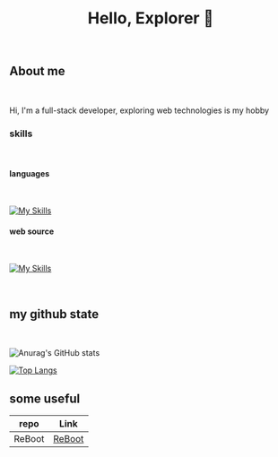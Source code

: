 <div style="text-align:center;">

# Hello, Explorer 👋


<br />
</div>

## About me

<br />

Hi, I'm a full-stack developer, exploring web technologies is my hobby 
<br />
### skills

<br />

#### languages 
<br />

[![My Skills](https://skillicons.dev/icons?i=python,js)](https://skillicons.dev)


#### web source
<br />

[![My Skills](https://skillicons.dev/icons?i=html,react,css,js,nodejs,tailwind,flask,mongodb&perline=3)](https://skillicons.dev)

<br />

## my github state

<br />

![Anurag's GitHub stats](https://github-readme-stats.vercel.app/api?username=jisan901&show_icons=true&theme=radical)

[![Top Langs](https://github-readme-stats.vercel.app/api/top-langs/?username=jisan901&layout=donut)](https://github.com/anuraghazra/github-readme-stats)

## some useful

| repo | Link |
| ------ | ------ |
| ReBoot | [ReBoot](github.com/Jisan901/reboot) |
